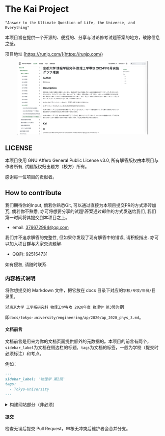 # The Kai Project
```text
"Answer to the Ultimate Question of Life, the Universe, and Everything"
```

本项目旨在提供一个开源的、便捷的、分享与讨论修考试题答案的地方，破除信息之壁。

项目地址 [https://runjp.com/](https://runjp.com/)

<figure style="text-align:center;">
  <img src="https://raw.githubusercontent.com/Myyura/the_kai_project_assets/main/sample.png" width="700" alt=""/>
</figure>

## LICENSE
本项目使用 GNU Affero General Public License v3.0, 所有解答版权由本项目与作者所有, 试题版权归出题方（校方）所有。

感谢每一位项目的贡献者。

## How to contribute
我们期待你的Input, 倘若你熟悉Git, 可以通过直接为本项目提交PR的方式添砖加瓦, 倘若你不熟悉, 亦可将想要分享的试题\答案通过邮件的方式发送给我们, 我们第一时间将其提交到本项目之上。

* email: 376672994@qq.com

我们并不追求解答的完整性, 但如果你发现了现有解答中的错误, 请积极指出. 亦可以加入项目群与大家交流题解.

* QQ群: 925154731

如有侵权, 请随时联系.

### 内容格式说明

将你想提交的 Markdown 文件，把它放在 docs 目录下对应的`学校/专攻/年份/`目录里，

以`東京大学 工学系研究科 物理工学専攻 2020年度 物理学 第3問`为例

即`docs/tokyo-university/engineering/ap/2020/ap_2020_phys_3.md`。

#### 文档前言

文档前言是用来为你的文档页面提供额外的元数据的。本项目的前言有两个，`sidebar_label`为文档在侧边栏的标题，`tags`为文档的标签，一般为学校（提交时必须标注）和考点。

例如：
```markdown
---
sidebar_label: '物理学 第2問'
tags:
  - Tokyo-University
---
```


<details>

<summary>构建网站部分（非必须）</summary>

### 网页构建
本网站使用现代静态网站生成器 [Docusaurus](https://docusaurus.io/)构建。

Docusaurus 本质上是一组npm包。

#### 要求
Node.js 版本 18.0 或以上 (可以通过运行 `node -v` 来查看)。
 你可以用 nvm 来管理同一机器上的多个 Node 版本。
安装 Node.js 时，建议勾选所有和依赖相关的选项。

#### 安装

clone本项目 

```bash
git clone https://github.com/Myyura/the_kai_project.git
```
进入项目文件夹

```bash
cd the_kai_project
```
安装docusaurus

```bash
npm install docusaurus
```

#### 本地测试构建

在部署到生产环境前，事先进行本地测试尤为重要。

```bash
npm run serve
```
站点默认会部署在 `http://localhost:3000/`

</details>

#### 提交

检查无误后提交 Pull Request，审核无冲突后维护者会合并分支。